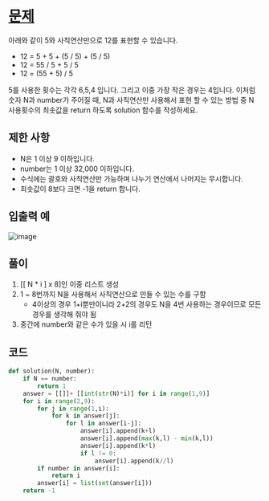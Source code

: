 # [문제](https://programmers.co.kr/learn/courses/30/lessons/42895)  
아래와 같이 5와 사칙연산만으로 12를 표현할 수 있습니다.

- 12 = 5 + 5 + (5 / 5) + (5 / 5)
- 12 = 55 / 5 + 5 / 5
- 12 = (55 + 5) / 5

5를 사용한 횟수는 각각 6,5,4 입니다. 그리고 이중 가장 작은 경우는 4입니다.
이처럼 숫자 N과 number가 주어질 때, N과 사칙연산만 사용해서 표현 할 수 있는 방법 중 N 사용횟수의 최솟값을 return 하도록 solution 함수를 작성하세요.

## 제한 사항  
- N은 1 이상 9 이하입니다.
- number는 1 이상 32,000 이하입니다.
- 수식에는 괄호와 사칙연산만 가능하며 나누기 연산에서 나머지는 무시합니다.
- 최솟값이 8보다 크면 -1을 return 합니다.
## 입출력 예  
![image](https://user-images.githubusercontent.com/59672592/144597070-b76da10f-373a-4c0a-aa55-996098884e0e.png)


## 풀이  
1. [[ N * i ] x 8]인 이중 리스트 생성
1. 1 ~ 8번까지 N을 사용해서 사칙연산으로 만들 수 있는 수를 구함
    - 4이상의 경우 1+i뿐만이니라 2+2의 경우도 N을 4번 사용하는 경우이므로 모든 경우를 생각해 줘야 됨
1. 중간에 number와 같은 수가 있을 시 i를 리턴


## 코드  

```python
def solution(N, number):
    if N == number:
        return 1
    answer = [[]]+ [[int(str(N)*i)] for i in range(1,9)]
    for i in range(2,9):
        for j in range(1,i):
            for k in answer[j]:
                for l in answer[i-j]:
                    answer[i].append(k+l)
                    answer[i].append(max(k,l) - min(k,l))
                    answer[i].append(k*l)
                    if l != 0:
                        answer[i].append(k//l)
        if number in answer[i]:
            return i
        answer[i] = list(set(answer[i]))
    return -1
```
